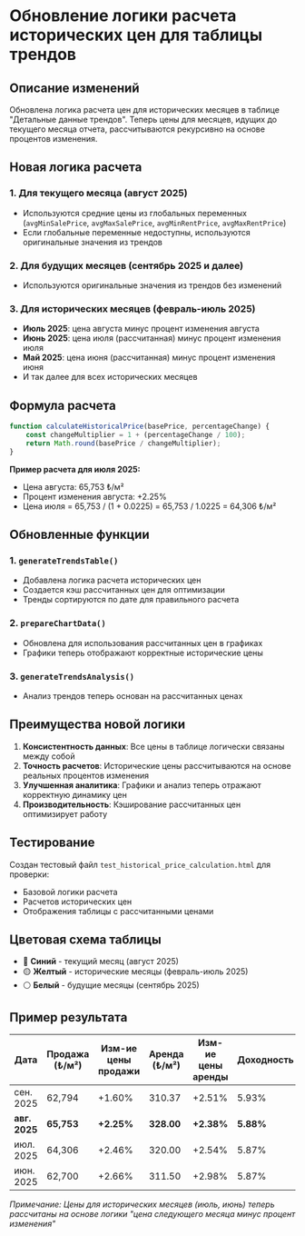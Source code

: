 # Обновление логики расчета исторических цен для таблицы трендов

## Описание изменений

Обновлена логика расчета цен для исторических месяцев в таблице "Детальные данные трендов". Теперь цены для месяцев, идущих до текущего месяца отчета, рассчитываются рекурсивно на основе процентов изменения.

## Новая логика расчета

### 1. Для текущего месяца (август 2025)
- Используются средние цены из глобальных переменных (`avgMinSalePrice`, `avgMaxSalePrice`, `avgMinRentPrice`, `avgMaxRentPrice`)
- Если глобальные переменные недоступны, используются оригинальные значения из трендов

### 2. Для будущих месяцев (сентябрь 2025 и далее)
- Используются оригинальные значения из трендов без изменений

### 3. Для исторических месяцев (февраль-июль 2025)
- **Июль 2025**: цена августа минус процент изменения августа
- **Июнь 2025**: цена июля (рассчитанная) минус процент изменения июля
- **Май 2025**: цена июня (рассчитанная) минус процент изменения июня
- И так далее для всех исторических месяцев

## Формула расчета

```javascript
function calculateHistoricalPrice(basePrice, percentageChange) {
    const changeMultiplier = 1 + (percentageChange / 100);
    return Math.round(basePrice / changeMultiplier);
}
```

**Пример расчета для июля 2025:**
- Цена августа: 65,753 ₺/м²
- Процент изменения августа: +2.25%
- Цена июля = 65,753 / (1 + 0.0225) = 65,753 / 1.0225 = 64,306 ₺/м²

## Обновленные функции

### 1. `generateTrendsTable()`
- Добавлена логика расчета исторических цен
- Создается кэш рассчитанных цен для оптимизации
- Тренды сортируются по дате для правильного расчета

### 2. `prepareChartData()`
- Обновлена для использования рассчитанных цен в графиках
- Графики теперь отображают корректные исторические цены

### 3. `generateTrendsAnalysis()`
- Анализ трендов теперь основан на рассчитанных ценах

## Преимущества новой логики

1. **Консистентность данных**: Все цены в таблице логически связаны между собой
2. **Точность расчетов**: Исторические цены рассчитываются на основе реальных процентов изменения
3. **Улучшенная аналитика**: Графики и анализ теперь отражают корректную динамику цен
4. **Производительность**: Кэширование рассчитанных цен оптимизирует работу

## Тестирование

Создан тестовый файл `test_historical_price_calculation.html` для проверки:
- Базовой логики расчета
- Расчетов исторических цен
- Отображения таблицы с рассчитанными ценами

## Цветовая схема таблицы

- 🔵 **Синий** - текущий месяц (август 2025)
- 🟡 **Желтый** - исторические месяцы (февраль-июль 2025)
- ⚪ **Белый** - будущие месяцы (сентябрь 2025)

## Пример результата

| Дата | Продажа (₺/м²) | Изм-ие цены продажи | Аренда (₺/м²) | Изм-ие цены аренды | Доходность |
|------|----------------|---------------------|----------------|---------------------|------------|
| сен. 2025 | 62,794 | +1.60% | 310.37 | +2.51% | 5.93% |
| **авг. 2025** | **65,753** | **+2.25%** | **328.00** | **+2.38%** | **5.88%** |
| июл. 2025 | 64,306 | +2.46% | 320.00 | +2.54% | 5.87% |
| июн. 2025 | 62,700 | +2.66% | 311.50 | +2.98% | 5.87% |

*Примечание: Цены для исторических месяцев (июль, июнь) теперь рассчитаны на основе логики "цена следующего месяца минус процент изменения"*
